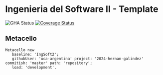 # Ingenieria del Software II - Template

![GHA Status](https://github.com/uca-argentina/2024-hernan-galindez/actions/workflows/GHA.yml/badge.svg)
[![Coverage Status](https://coveralls.io/repos/github/uca-argentina/2024-hernan-galindez/badge.svg?branch=master)](https://coveralls.io/github/uca-argentina/2024-hernan-galindez?branch=master)

## Metacello

```smalltalk
Metacello new
   baseline: 'IngSoft2';
   githubUser: 'uca-argentina' project: '2024-hernan-galindez' commitish: 'master' path: 'repository';
   load: 'development'.
```
